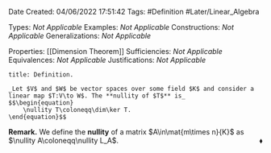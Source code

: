 <div class="topSpace"></div>

Date Created: 04/06/2022 17:51:42
Tags: #Definition #Later/Linear_Algebra

Types: _Not Applicable_
Examples: _Not Applicable_
Constructions: _Not Applicable_
Generalizations: _Not Applicable_

Properties: [[Dimension Theorem]]
Sufficiencies: _Not Applicable_
Equivalences: _Not Applicable_
Justifications: _Not Applicable_

``` ad-Definition
title: Definition.

_Let $V$ and $W$ be vector spaces over some field $K$ and consider a linear map $T:V\to W$. The **nullity of $T$** is_
$$\begin{equation}
    \nullity T\coloneqq\dim\ker T.
\end{equation}$$

```

**Remark.** We define the **nullity** of a matrix $A\in\mat{m\times n}{K}$ as $\nullity A\coloneqq\nullity L_A$.<span style="float:right;">$\blacklozenge$</span>
